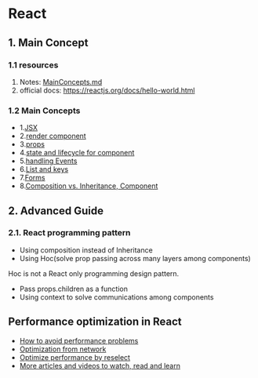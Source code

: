 # React

## 1. Main Concept

### 1.1 resources

1. Notes: [MainConcepts.md](./includes/markdown/01.MainConcepts.md)
2. official docs: https://reactjs.org/docs/hello-world.html

### 1.2 Main Concepts

- 1.[JSX](./includes/markdown/01.MainConcepts.md#JSX)
- 2.[render component](./includes/markdown/01.MainConcepts.md#rendering-an-element-into-the-dom)
- 3.[props](./includes/markdown/01.MainConcepts.md#components-and-props)
- 4.[state and lifecycle for component](./includes/markdown/01.MainConcepts.md#state-and-lifecycle)
- 5.[handling Events](./includes/markdown/01.MainConcepts.md#handling-events)
- 6.[List and keys](./includes/markdown/01.MainConcepts.md#lists-and-keys)
- 7.[Forms](./includes/markdown/01.MainConcepts.md#forms)
- 8.[Composition vs. Inheritance, Component](https://reactjs.org/docs/composition-vs-inheritance.html)

## 2. Advanced  Guide

### 2.1. React programming pattern

- Using composition instead of Inheritance
- Using Hoc(solve prop passing across many layers among components)

Hoc is not a React only programming design pattern.

- Pass props.children as a function
- Using context to solve communications among components

## Performance optimization in React

- [How to avoid performance problems](./includes/markdown/04.PerformanceOptimizationInReact.md#how-to-avoid-performance-problems)
- [Optimization from network](./includes/markdown/04.PerformanceOptimizationInReact.md#network-performance-optimization)
- [Optimize performance by reselect](./includes/markdown/04.PerformanceOptimizationInReact.md#optimization-performance-by-reselect)
- [More articles and videos to watch, read and learn](./includes/markdown/04.PerformanceOptimizationInReact.md#more-tutorials-about-optimization-of-react-applications)
